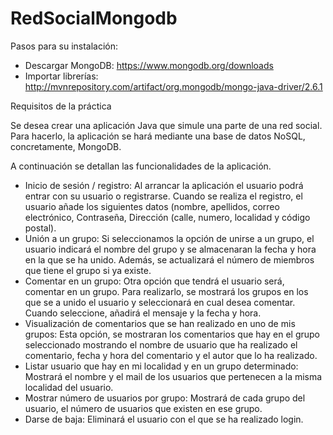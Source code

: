 # RedSocialMongodb
Pasos para su instalación:
 - Descargar MongoDB:   https://www.mongodb.org/downloads
 - Importar librerías:  http://mvnrepository.com/artifact/org.mongodb/mongo-java-driver/2.6.1

Requisitos de la práctica

Se desea crear una aplicación Java que simule una parte de una red social. Para hacerlo, la aplicación se hará mediante una base de datos NoSQL, concretamente, MongoDB.

A continuación se detallan las funcionalidades de la aplicación.
 - Inicio de sesión / registro: Al arrancar la aplicación el usuario podrá entrar con su usuario o registrarse. Cuando se realiza el registro, el usuario añade los siguientes datos (nombre, apellidos, correo electrónico, Contraseña, Dirección (calle, numero, localidad y código postal).
 - Unión a un grupo: Si seleccionamos la opción de unirse a un grupo, el usuario indicará el nombre del grupo y se almacenaran la fecha y hora en la que se ha unido. Además, se actualizará el número de miembros que tiene el grupo si ya existe.
 - Comentar en un grupo: Otra opción que tendrá el usuario será, comentar en un grupo. Para realizarlo, se mostrará los grupos en los que se a unido el usuario y seleccionará en cual desea comentar. Cuando seleccione, añadirá el mensaje y la fecha y hora.
 - Visualización de comentarios que se han realizado en uno de mis grupos: Esta opción, se mostraran los comentarios que hay en el grupo seleccionado mostrando el nombre de usuario que ha realizado el comentario, fecha y hora del comentario y el autor que lo ha realizado.
 - Listar usuario que hay en mi localidad y en un grupo determinado: Mostrará el nombre y el mail de los usuarios que pertenecen a la misma localidad del usuario.
 - Mostrar número de usuarios por grupo: Mostrará de cada grupo del usuario, el número de usuarios que existen en ese grupo.
 - Darse de baja: Eliminará el usuario con el que se ha realizado login.
